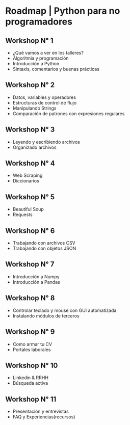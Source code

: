 # Roadmap | Python para no programadores
## Workshop N° 1
- ¿Qué vamos a ver en los talleres?
- Algoritmia y programación
- Introducción a Python
- Sintaxis, comentarios y buenas prácticas
## Workshop N° 2
- Datos, variables y operadores 
- Estructuras de control de flujo
- Manipulando Strings
- Comparación de patrones con expresiones regulares
## Workshop N° 3
- Leyendo y escribiendo archivos
- Organizado archivos
## Workshop N° 4
- Web Scraping
- Diccionarios
## Workshop N° 5
- Beautiful Soup
- Requests
## Workshop N° 6
- Trabajando con archivos CSV
- Trabajando con objetos JSON
## Workshop N° 7
- Introducción a Numpy
- Introducción a Pandas
## Workshop N° 8
- Controlar teclado y mouse con GUI automatizada
- Instalando módulos de terceros
## Workshop N° 9
- Como armar tu CV
- Portales laborales
## Workshop N° 10
- Linkedin & RRHH
- Búsqueda activa
## Workshop N° 11
- Presentación y entrevistas
- FAQ y Experiencias(recursos)
